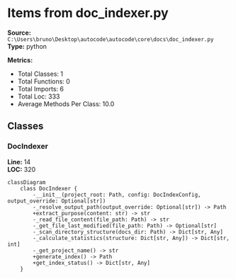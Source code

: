 # Items from doc_indexer.py

**Source:** `C:\Users\bruno\Desktop\autocode\autocode\core\docs\doc_indexer.py`  
**Type:** python

**Metrics:**
- Total Classes: 1
- Total Functions: 0
- Total Imports: 6
- Total Loc: 333
- Average Methods Per Class: 10.0

## Classes

### DocIndexer

**Line:** 14  
**LOC:** 320  

```mermaid
classDiagram
    class DocIndexer {
        -__init__(project_root: Path, config: DocIndexConfig, output_override: Optional[str])
        -_resolve_output_path(output_override: Optional[str]) -> Path
        +extract_purpose(content: str) -> str
        -_read_file_content(file_path: Path) -> str
        -_get_file_last_modified(file_path: Path) -> Optional[str]
        -_scan_directory_structure(docs_dir: Path) -> Dict[str, Any]
        -_calculate_statistics(structure: Dict[str, Any]) -> Dict[str, int]
        -_get_project_name() -> str
        +generate_index() -> Path
        +get_index_status() -> Dict[str, Any]
    }

```

